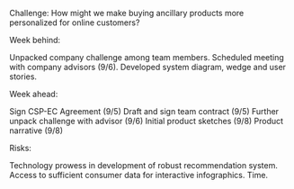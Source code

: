 Challenge:
How might we make buying ancillary products more personalized for online customers?

Week behind:

Unpacked company challenge among team members.
Scheduled meeting with company advisors (9/6).
Developed system diagram, wedge and user stories.

Week ahead:

Sign CSP-EC Agreement (9/5)
Draft and sign team contract (9/5)
Further unpack challenge with advisor (9/6)
Initial product sketches (9/8)
Product narrative (9/8)

Risks:

Technology prowess in development of robust recommendation system.
Access to sufficient consumer data for interactive infographics.
Time.
